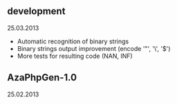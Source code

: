 development
-----------
25.03.2013
- Automatic recognition of binary strings
- Binary strings output improvement (encode '"', '\\', '$')
- More tests for resulting code (NAN, INF)

AzaPhpGen-1.0
-------------
25.02.2013

